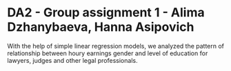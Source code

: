 # DA2 - Group assignment 1 - Alima Dzhanybaeva, Hanna Asipovich
With the help of simple linear regression models, we analyzed the pattern of relationship between houry earnings gender and level of education for lawyers, judges and other legal professionals. 
